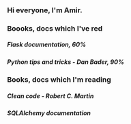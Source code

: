 ### Hi everyone, I'm Amir.
### Boooks, docs which I've red
##### Flask documentation, 60%
##### Python tips and tricks - Dan Bader, 90%
### Books, docs which I'm reading
##### Clean code - Robert C. Martin
##### SQLAlchemy documentation
